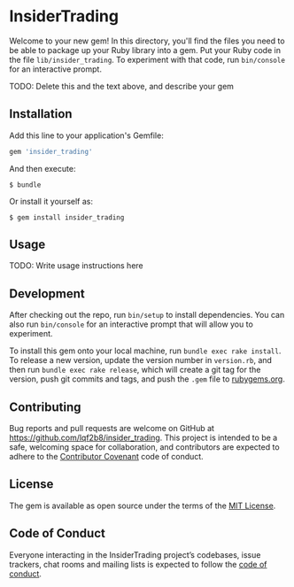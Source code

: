 # InsiderTrading

Welcome to your new gem! In this directory, you'll find the files you need to be able to package up your Ruby library into a gem. Put your Ruby code in the file `lib/insider_trading`. To experiment with that code, run `bin/console` for an interactive prompt.

TODO: Delete this and the text above, and describe your gem

## Installation

Add this line to your application's Gemfile:

```ruby
gem 'insider_trading'
```

And then execute:

    $ bundle

Or install it yourself as:

    $ gem install insider_trading

## Usage

TODO: Write usage instructions here

## Development

After checking out the repo, run `bin/setup` to install dependencies. You can also run `bin/console` for an interactive prompt that will allow you to experiment.

To install this gem onto your local machine, run `bundle exec rake install`. To release a new version, update the version number in `version.rb`, and then run `bundle exec rake release`, which will create a git tag for the version, push git commits and tags, and push the `.gem` file to [rubygems.org](https://rubygems.org).

## Contributing

Bug reports and pull requests are welcome on GitHub at https://github.com/lqf2b8/insider_trading. This project is intended to be a safe, welcoming space for collaboration, and contributors are expected to adhere to the [Contributor Covenant](http://contributor-covenant.org) code of conduct.

## License

The gem is available as open source under the terms of the [MIT License](http://opensource.org/licenses/MIT).

## Code of Conduct

Everyone interacting in the InsiderTrading project’s codebases, issue trackers, chat rooms and mailing lists is expected to follow the [code of conduct](https://github.com/lqf2b8/insider_trading/blob/master/CODE_OF_CONDUCT.md).
